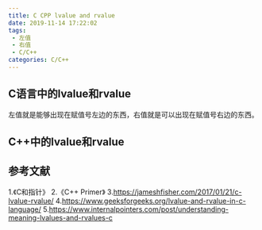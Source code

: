 ```yaml
---
title: C CPP lvalue and rvalue
date: 2019-11-14 17:22:02
tags:
 - 左值
 - 右值
 - C/C++
categories: C/C++
---
```


## C语言中的lvalue和rvalue
左值就是能够出现在赋值号左边的东西，右值就是可以出现在赋值号右边的东西。

## C++中的lvalue和rvalue


## 参考文献
1.《C和指针》
2.《C++ Primer》
3.https://jameshfisher.com/2017/01/21/c-lvalue-rvalue/
4.https://www.geeksforgeeks.org/lvalue-and-rvalue-in-c-language/
5.https://www.internalpointers.com/post/understanding-meaning-lvalues-and-rvalues-c
